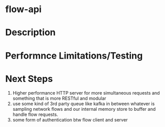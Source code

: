 # flow-api

# Description

# Performnce Limitations/Testing

# Next Steps 
1. Higher performance HTTP server for more simultaneous requests and something that is more RESTful and modular 
2. use some kind of 3rd party queue like kafka in between whatever is sampling network flows and our internal memory store to buffer and handle flow requests. 
3. some form of authentication btw flow client and server 